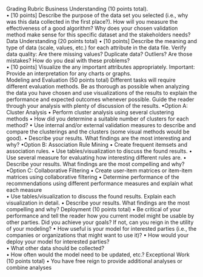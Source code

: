 Grading Rubric 
Business Understanding (10 points total).  
• [10 points] Describe the purpose of the data set you selected (i.e., why was this data
collected in the first place?). How will you measure the effectiveness of a good 
algorithm? Why does your chosen validation method make sense for this specific 
dataset and the stakeholders needs? 
Data Understanding (20 points total) 
• [10 points] Describe the meaning and type of data (scale, values, etc.) for each 
attribute in the data file. Verify data quality: Are there missing values? Duplicate data? 
Outliers? Are those mistakes? How do you deal with these problems?  
• [10 points] Visualize the any important attributes appropriately. Important: Provide an 
interpretation for any charts or graphs.  
Modeling and Evaluation (50 points total) 
Different tasks will require different evaluation methods. Be as thorough as possible when analyzing 
the data you have chosen and use visualizations of the results to explain the performance and 
expected outcomes whenever possible. Guide the reader through your analysis with plenty of 
discussion of the results. 
•Option A: Cluster Analysis 
• Perform cluster analysis using several clustering methods 
• How did you determine a suitable number of clusters for each method? 
• Use internal and/or external validation measures to describe and compare the 
clusterings and the clusters (some visual methods would be good). 
• Describe your results. What findings are the most interesting and why? 
•Option B: Association Rule Mining 
• Create frequent itemsets and association rules. 
• Use tables/visualization to discuss the found results. 
• Use several measure for evaluating how interesting different rules are. 
• Describe your results. What findings are the most compelling and why? 
•Option C: Collaborative Filtering 
• Create user-item matrices or item-item matrices using collaborative filtering 
• Determine performance of the recommendations using different performance measures 
and explain what each measure  
• Use tables/visualization to discuss the found results. Explain each visualization in detail. 
• Describe your results. What findings are the most compelling and why? 
Deployment (10 points total) 
• Be critical of your performance and tell the reader how you current model might be usable by 
other parties. Did you achieve your goals? If not, can you reign in the utility of your modeling? 
• How useful is your model for interested parties (i.e., the companies or organizations 
that might want to use it)? 
• How would your deploy your model for interested parties?  
• What other data should be collected?  
• How often would the model need to be updated, etc.? 
  Exceptional Work (10 points total) 
• You have free reign to provide additional analyses or combine analyses 
